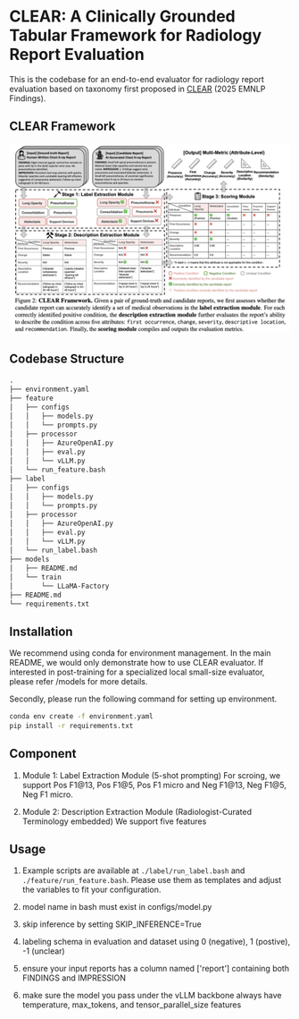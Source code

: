 # CLEAR: A Clinically Grounded Tabular Framework for Radiology Report Evaluation

This is the codebase for an end-to-end evaluator for radiology report evaluation based on taxonomy first proposed in [CLEAR](https://arxiv.org/abs/2505.16325) (2025 EMNLP Findings).

## CLEAR Framework
![CLEAR overview](pics/CLEAR_overview.png)

## Codebase Structure
```
.
├── environment.yaml
├── feature
│   ├── configs
│   │   ├── models.py
│   │   └── prompts.py
│   ├── processor
│   │   ├── AzureOpenAI.py
│   │   ├── eval.py
│   │   └── vLLM.py
│   └── run_feature.bash
├── label
│   ├── configs
│   │   ├── models.py
│   │   └── prompts.py
│   ├── processor
│   │   ├── AzureOpenAI.py
│   │   ├── eval.py
│   │   └── vLLM.py
│   └── run_label.bash
├── models
│   ├── README.md
│   └── train
│       └── LLaMA-Factory
├── README.md
└── requirements.txt
```

## Installation

We recommend using conda for environment management. In the main README, we would only demonstrate how to use CLEAR evaluator. If interested in post-training for a specialized local small-size evaluator, please refer /models for more details.



Secondly, please run the following command for setting up environment.

```bash
conda env create -f environment.yaml
pip install -r requirements.txt
```

## Component

1. Module 1: Label Extraction Module (5-shot prompting) For scroing, we support Pos F1@13, Pos F1@5, Pos F1 micro and Neg F1@13, Neg F1@5, Neg F1 micro.

2. Module 2: Description Extraction Module (Radiologist-Curated Terminology embedded) We support five features


## Usage

1. Example scripts are available at `./label/run_label.bash` and `./feature/run_feature.bash`. Please use them as templates and adjust the variables to fit your configuration.

2. model name in bash must exist in configs/model.py

3. skip inference by setting SKIP_INFERENCE=True

4. labeling schema in evaluation and dataset using 0 (negative), 1 (postive), -1 (unclear)

5. ensure your input reports has a column named ['report'] containing both FINDINGS and IMPRESSION

6. make sure the model you pass under the vLLM backbone always have temperature, max_tokens, and tensor_parallel_size features

